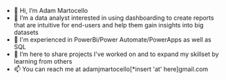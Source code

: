 - 👋 Hi, I’m Adam Martocello
- 👀 I’m a data analyst interested in using dashboarding to create reports that are intuitive for end-users and help them gain insights into big datasets
- 🌱 I'm experienced in PowerBi/Power Automate/PowerApps as well as SQL
- 💞️ I’m here to share projects I've worked on and to expand my skillset by learning from others
- 📫 You can reach me at adamjmartocello[*insert 'at' here]gmail.com

<!---
ajm119/ajm119 is a ✨ special ✨ repository because its `README.md` (this file) appears on your GitHub profile.
You can click the Preview link to take a look at your changes.
--->
